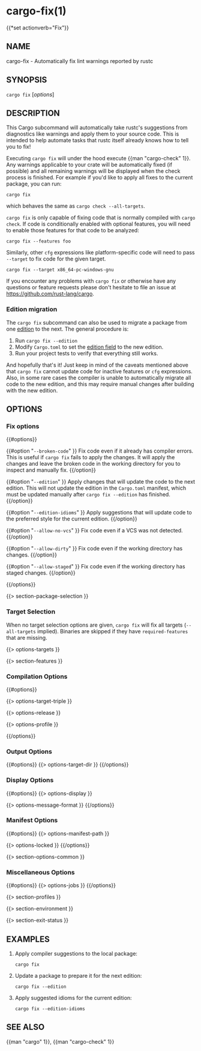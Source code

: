 # cargo-fix(1)
{{*set actionverb="Fix"}}

## NAME

cargo-fix - Automatically fix lint warnings reported by rustc

## SYNOPSIS

`cargo fix` [_options_]

## DESCRIPTION

This Cargo subcommand will automatically take rustc's suggestions from
diagnostics like warnings and apply them to your source code. This is intended
to help automate tasks that rustc itself already knows how to tell you to fix!

Executing `cargo fix` will under the hood execute {{man "cargo-check" 1}}. Any warnings
applicable to your crate will be automatically fixed (if possible) and all
remaining warnings will be displayed when the check process is finished. For
example if you'd like to apply all fixes to the current package, you can run:

    cargo fix

which behaves the same as `cargo check --all-targets`.

`cargo fix` is only capable of fixing code that is normally compiled with
`cargo check`. If code is conditionally enabled with optional features, you
will need to enable those features for that code to be analyzed:

    cargo fix --features foo

Similarly, other `cfg` expressions like platform-specific code will need to
pass `--target` to fix code for the given target.

    cargo fix --target x86_64-pc-windows-gnu

If you encounter any problems with `cargo fix` or otherwise have any questions
or feature requests please don't hesitate to file an issue at
<https://github.com/rust-lang/cargo>.

### Edition migration

The `cargo fix` subcommand can also be used to migrate a package from one
[edition] to the next. The general procedure is:

1. Run `cargo fix --edition`
2. Modify `Cargo.toml` to set the [edition field] to the new edition.
3. Run your project tests to verify that everything still works.

And hopefully that's it! Just keep in mind of the caveats mentioned above that
`cargo fix` cannot update code for inactive features or `cfg` expressions.
Also, in some rare cases the compiler is unable to automatically migrate all
code to the new edition, and this may require manual changes after building
with the new edition.

[edition]: https://doc.rust-lang.org/edition-guide/editions/transitioning-an-existing-project-to-a-new-edition.html
[edition field]: ../reference/manifest.html#the-edition-field

## OPTIONS

### Fix options

{{#options}}

{{#option "`--broken-code`" }}
Fix code even if it already has compiler errors. This is useful if `cargo fix`
fails to apply the changes. It will apply the changes and leave the broken
code in the working directory for you to inspect and manually fix.
{{/option}}

{{#option "`--edition`" }}
Apply changes that will update the code to the next edition. This will not
update the edition in the `Cargo.toml` manifest, which must be updated
manually after `cargo fix --edition` has finished.
{{/option}}

{{#option "`--edition-idioms`" }}
Apply suggestions that will update code to the preferred style for the current
edition.
{{/option}}

{{#option "`--allow-no-vcs`" }}
Fix code even if a VCS was not detected.
{{/option}}

{{#option "`--allow-dirty`" }}
Fix code even if the working directory has changes.
{{/option}}

{{#option "`--allow-staged`" }}
Fix code even if the working directory has staged changes.
{{/option}}

{{/options}}

{{> section-package-selection }}

### Target Selection

When no target selection options are given, `cargo fix` will fix all targets
(`--all-targets` implied). Binaries are skipped if they have
`required-features` that are missing.

{{> options-targets }}

{{> section-features }}

### Compilation Options

{{#options}}

{{> options-target-triple }}

{{> options-release }}

{{> options-profile }}

{{/options}}

### Output Options

{{#options}}
{{> options-target-dir }}
{{/options}}

### Display Options

{{#options}}
{{> options-display }}

{{> options-message-format }}
{{/options}}

### Manifest Options

{{#options}}
{{> options-manifest-path }}

{{> options-locked }}
{{/options}}

{{> section-options-common }}

### Miscellaneous Options

{{#options}}
{{> options-jobs }}
{{/options}}

{{> section-profiles }}

{{> section-environment }}

{{> section-exit-status }}

## EXAMPLES

1. Apply compiler suggestions to the local package:

       cargo fix

2. Update a package to prepare it for the next edition:

       cargo fix --edition

3. Apply suggested idioms for the current edition:

       cargo fix --edition-idioms

## SEE ALSO
{{man "cargo" 1}}, {{man "cargo-check" 1}}
